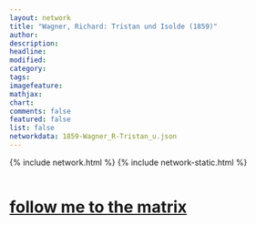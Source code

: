 ```yaml
---
layout: network
title: "Wagner, Richard: Tristan und Isolde (1859)"
author:
description:
headline:
modified:
category:
tags: 
imagefeature: 
mathjax: 
chart: 
comments: false
featured: false
list: false
networkdata: 1859-Wagner_R-Tristan_u.json
---
```

{% include network.html %}
{% include network-static.html %}
<div class="row">
  <div class="small-5 small-centered columns"><a href="/matrix166"><h1>follow me to the matrix</h1></a>
</div>
</div>
